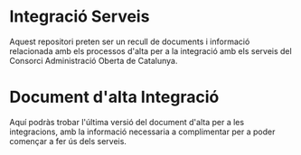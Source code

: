 # Integració Serveis
Aquest repositori preten ser un recull de documents i informació relacionada amb els processos d'alta per a la integració amb els serveis del Consorci Administració Oberta de Catalunya.

# Document d'alta Integració

Aquí podràs trobar l'última versió del document d'alta per a les integracions, amb la informació necessaria a complimentar per a poder començar a fer ús dels serveis.
